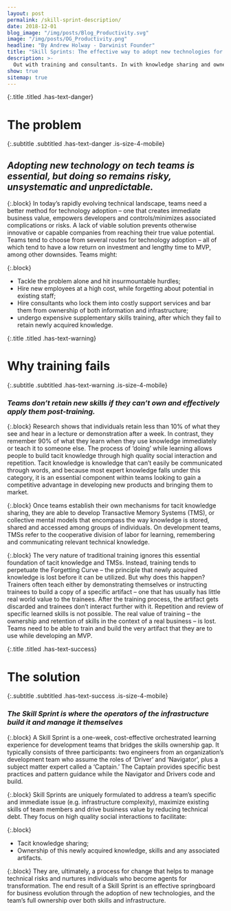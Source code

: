 ```yaml
---
layout: post
permalink: /skill-sprint-description/
date: 2018-12-01
blog_image: "/img/posts/Blog_Productivity.svg"
image: "/img/posts/OG_Productivity.png"
headline: "By Andrew Holway - Darwinist Founder"
title: "Skill Sprints: The effective way to adopt new technologies for tech teams."
description: >-
  Out with training and consultants. In with knowledge sharing and ownership.
show: true
sitemap: true
---
```


{:.title .titled .has-text-danger}
# The problem

{:.subtitle .subtitled .has-text-danger .is-size-4-mobile}
## _Adopting new technology on tech teams is essential, but doing so remains risky, unsystematic and unpredictable._

{:.block}
In today’s rapidly evolving technical landscape, teams need a better method for technology adoption – one that creates immediate business value, empowers developers and controls/minimizes associated complications or risks. A lack of viable solution prevents otherwise innovative or capable companies from reaching their true value potential. Teams tend to choose from several routes for technology adoption – all of which tend to have a low return on investment and lengthy time to MVP, among other downsides. Teams might:

{:.block}
* Tackle the problem alone and hit insurmountable hurdles;
* Hire new employees at a high cost, while forgetting about potential in existing staff;
* Hire consultants who lock them into costly support services and bar them from ownership of both information and infrastructure;
* undergo expensive supplementary skills training, after which they fail to retain newly acquired knowledge.


{:.title .titled .has-text-warning}
# Why training fails

{:.subtitle .subtitled .has-text-warning .is-size-4-mobile}
### _Teams don’t retain new skills if they can’t own and effectively apply them post-training._

{:.block}
Research shows that individuals retain less than 10% of what they see and hear in a lecture or demonstration after a week. In contrast, they remember 90% of what they learn when they use knowledge immediately or teach it to someone else. The process of ‘doing’ while learning allows people to build tacit knowledge through high quality social interaction and repetition. Tacit knowledge is knowledge that can’t easily be communicated through words, and because most expert knowledge falls under this category, it is an essential component within teams looking to gain a competitive advantage in developing new products and bringing them to market.

{:.block}
Once teams establish their own mechanisms for tacit knowledge sharing, they are able to develop Transactive Memory Systems (TMS), or collective mental models that encompass the way knowledge is stored, shared and accessed among groups of individuals. On development teams, TMSs refer to the cooperative division of labor for learning, remembering and communicating relevant technical knowledge.

{:.block}
The very nature of traditional training ignores this essential foundation of tacit knowledge and TMSs. Instead, training tends to perpetuate the Forgetting Curve – the principle that newly acquired knowledge is lost before it can be utilized. But why does this happen? Trainers often teach either by demonstrating themselves or instructing trainees to build a copy of a specific artifact – one that has usually has little real world value to the trainees. After the training process, the artifact gets discarded and trainees don’t interact further with it. Repetition and review of specific learned skills is not possible. The real value of training – the ownership and retention of skills in the context of a real business – is lost. Teams need to be able to train and build the very artifact that they are to use while developing an MVP.

{:.title .titled .has-text-success}
# The solution

{:.subtitle .subtitled .has-text-success .is-size-4-mobile}
### _The Skill Sprint is where the operators of the infrastructure build it and manage it themselves_

{:.block}
A Skill Sprint is a one-week, cost-effective orchestrated learning experience for development teams that bridges the skills ownership gap. It typically consists of three participants: two engineers from an organization’s development team who assume the roles of ‘Driver’ and ‘Navigator’, plus a subject matter expert called a ‘Captain.’ The Captain provides specific best practices and pattern guidance while the Navigator and Drivers code and build.

{:.block}
Skill Sprints are uniquely formulated to address a team’s specific and immediate issue (e.g. infrastructure complexity), maximize existing skills of team members and drive business value by reducing technical debt. They focus on high quality social interactions to facilitate:

{:.block}
* Tacit knowledge sharing;
* Ownership of this newly acquired knowledge, skills and any associated artifacts.

{:.block}
They are, ultimately, a process for change that helps to manage technical risks and nurtures individuals who become agents for transformation. The end result of a Skill Sprint is an effective springboard for business evolution through the adoption of new technologies, and the team’s full ownership over both skills and infrastructure.
